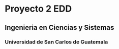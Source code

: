 <h1>Proyecto 2 EDD</h1>
<h2>Ingenieria en Ciencias y Sistemas</h2>
<h3>Universidad de San Carlos de Guatemala</h3>
